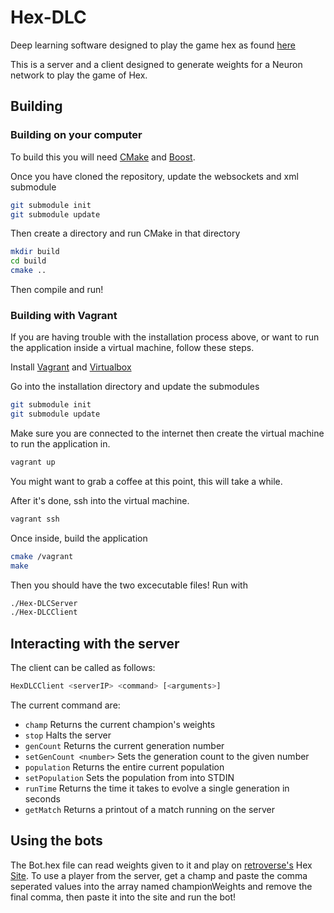 # Hex-DLC
Deep learning software designed to play the game hex as found [here](http://retroverse.github.io/Hex/)

This is a server and a client designed to generate weights for a Neuron network to play the game of Hex.

## Building
### Building on your computer
To build this you will need [CMake](https://cmake.org/) and [Boost](http://www.boost.org/).

Once you have cloned the repository, update the websockets and xml submodule

```bash
git submodule init
git submodule update
```

Then create a directory and run CMake in that directory

```bash
mkdir build
cd build
cmake ..
```

Then compile and run!

### Building with Vagrant
If you are having trouble with the installation process above, or want to run the application inside a virtual machine, follow these steps.

Install [Vagrant](https://www.vagrantup.com) and [Virtualbox](https://www.virtualbox.org/wiki/Downloads)

Go into the installation directory and update the submodules

```bash
git submodule init
git submodule update
```

Make sure you are connected to the internet then create the virtual machine to run the application in.

```bash
vagrant up
```

You might want to grab a coffee at this point, this will take a while.

After it's done, ssh into the virtual machine.

```bash
vagrant ssh
```

Once inside, build the application

```bash
cmake /vagrant
make
```

Then you should have the two excecutable files! Run with

```bash
./Hex-DLCServer
./Hex-DLCClient
```

## Interacting with the server
The client can be called as follows:

```bash
HexDLCClient <serverIP> <command> [<arguments>]
```

The current command are:

- `champ` Returns the current champion's weights
- `stop` Halts the server
- `genCount` Returns the current generation number
- `setGenCount <number>` Sets the generation count to the given number
- `population` Returns the entire current population
- `setPopulation` Sets the population from into STDIN 
- `runTime` Returns the time it takes to evolve a single generation in seconds
- `getMatch` Returns a printout of a match running on the server

## Using the bots
The Bot.hex file can read weights given to it and play on [retroverse's](https://github.com/retroverse) Hex [Site](http://ewanb.me/Hex/). To use a player from the server, get a champ and paste the comma seperated values into the array named championWeights and remove the final comma, then paste it into the site and run the bot!

